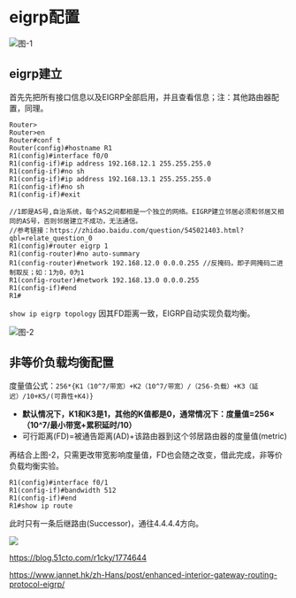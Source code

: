 # eigrp配置

![图-1](https://i.postimg.cc/MZRY8dk3/2019-10-20-160605.png)

## eigrp建立

首先先把所有接口信息以及EIGRP全部启用，并且查看信息；注：其他路由器配置，同理。

```IOS
Router>
Router>en
Router#conf t
Router(config)#hostname R1
R1(config)#interface f0/0
R1(config-if)#ip address 192.168.12.1 255.255.255.0
R1(config-if)#no sh
R1(config-if)#ip address 192.168.13.1 255.255.255.0
R1(config-if)#no sh
R1(config-if)#exit

//1即是AS号,自治系统，每个AS之间都相是一个独立的网络。EIGRP建立邻居必须和邻居又相同的AS号，否则邻居建立不成功，无法通信。
//参考链接：https://zhidao.baidu.com/question/545021403.html?qbl=relate_question_0
R1(config)#router eigrp 1
R1(config-router)#no auto-summary
R1(config-router)#network 192.168.12.0 0.0.0.255 //反掩码，即子网掩码二进制取反；如：1为0，0为1
R1(config-router)#network 192.168.13.0 0.0.0.255
R1(config-if)#end
R1#
```
`show ip eigrp topology` 因其FD距离一致，EIGRP自动实现负载均衡。

![图-2](https://i.postimg.cc/JngHFy5B/2019-10-20-170008.png)

## 非等价负载均衡配置

度量值公式：`256*{K1（10^7/带宽）+K2（10^7/带宽）/（256-负载）+K3（延迟）/10+K5/(可靠性+K4)}`
* **默认情况下，K1和K3是1，其他的K值都是0，通常情况下：度量值=256×（10^7/最小带宽+累积延时/10）**
* 可行距离(FD)=被通告距离(AD)+该路由器到这个邻居路由器的度量值(metric)

再结合上图-2，只需更改带宽影响度量值，FD也会随之改变，借此完成，非等价负载均衡实验。

```ios
R1(config)#interface f0/1
R1(config-if)#bandwidth 512
R1(config-if)#end
R1#show ip route
```
此时只有一条后继路由(Successor)，通往4.4.4.4方向。

![](https://i.postimg.cc/1R7bWDV3/2019-10-20-172651.png)


https://blog.51cto.com/r1cky/1774644

https://www.jannet.hk/zh-Hans/post/enhanced-interior-gateway-routing-protocol-eigrp/
